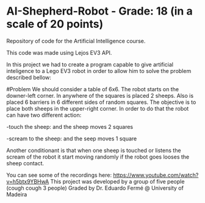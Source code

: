 # AI-Shepherd-Robot - Grade: 18 (in a scale of 20 points)
Repository of code for the Artificial Intelligence course.

This code was made using Lejos EV3 API.

In this project we had to create a program capable to give artificial inteligence
to a Lego EV3 robot in order to allow him to solve the problem described bellow:


#Problem
We should consider a table of 6x6.
The robot starts on the downer-left corner. In anywhere of the squares is placed 2 sheeps. 
Also is placed 6 barriers in 6 different sides of random squares.
The objective is to place both sheeps in the upper-right corner.
In order to do that the robot can have two different action:

  -touch the sheep: and the sheep moves 2 squares
  
  -scream to the sheep: and the seep moves 1 square
  
Another conditionant is that when one sheep is touched or listens the scream of the robot
it start moving randomly if the robot goes looses the sheep contact.

You can see some of the recordings here: https://www.youtube.com/watch?v=h5btx9YBHwA
This project was developed by a group of five people (cough cough 3 people)
Graded by Dr. Eduardo Fermé @ University of Madeira

